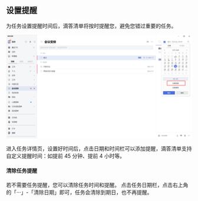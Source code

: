 ## 设置提醒

为任务设置提醒时间后，滴答清单将按时提醒您，避免您错过重要的任务。

![images10](../../images/pc/10.png)

进入任务详情页，设置好时间后，点击日期和时间栏可以添加提醒，滴答清单支持自定义提醒时间：如提前 45 分钟、提前 4 小时等。 

#### 清除任务提醒

若不需要任务提醒，您可以清除任务时间和提醒。 点击任务日期栏，点击右上角的「···」-「清除日期」即可，任务会清除到期日，也不再提醒。


